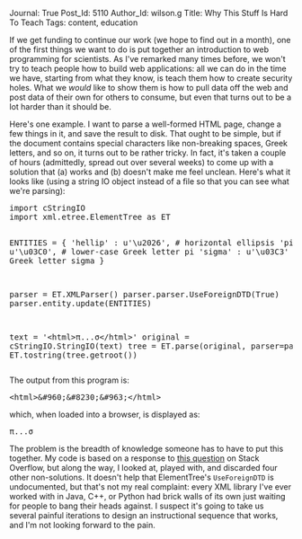 Journal: True
Post_Id: 5110
Author_Id: wilson.g
Title: Why This Stuff Is Hard To Teach
Tags: content, education

<p>If we get funding to continue our work (we hope to find out in a month), one of the first things we want to do is put together an introduction to web programming for scientists. As I've remarked many times before, we won't try to teach people how to build web applications: all we can do in the time we have, starting from what they know, is teach them how to create security holes. What we <em>would</em> like to show them is how to pull data off the web and post data of their own for others to consume, but even that turns out to be a lot harder than it should be.</p>
<p>Here's one example. I want to parse a well-formed HTML page, change a few things in it, and save the result to disk. That ought to be simple, but if the document contains special characters like non-breaking spaces, Greek letters, and so on, it turns out to be rather tricky. In fact, it's taken a couple of hours (admittedly, spread out over several weeks) to come up with a solution that (a) works and (b) doesn't make me feel unclean. Here's what it looks like (using a string IO object instead of a file so that you can see what we're parsing):</p>
<pre>import cStringIO
import xml.etree.ElementTree as ET

ENTITIES = {
    'hellip' : u'\u2026',        # horizontal ellipsis
    'pi'     : u'\u03C0',        # lower-case Greek letter pi
    'sigma'  : u'\u03C3'         # lower-case Greek letter sigma
}

parser = ET.XMLParser()
parser.parser.UseForeignDTD(True)
parser.entity.update(ENTITIES)

text = '&lt;html&gt;&pi;...&sigma;&lt;/html&gt;'
original = cStringIO.StringIO(text)
tree = ET.parse(original, parser=parser)
print ET.tostring(tree.getroot())</pre>
<p>The output from this program is:</p>
<pre>&lt;html&gt;&amp;#960;&amp;#8230;&amp;#963;&lt;/html&gt;</pre>
<p>which, when loaded into a browser, is displayed as:</p>
<pre>&pi;...&sigma;</pre>
<p>The problem is the breadth of knowledge someone has to have to put this together. My code is based on a response to <a href="http://stackoverflow.com/questions/7237466/python-elementtree-support-for-parsing-unknown-xml-entities">this question</a> on Stack Overflow, but along the way, I looked at, played with, and discarded four other non-solutions. It doesn't help that ElementTree's <code>UseForeignDTD</code> is undocumented, but that's not my real complaint: every XML library I've ever worked with in Java, C++, or Python had brick walls of its own just waiting for people to bang their heads against.  I suspect it's going to take us several painful iterations to design an instructional sequence that works, and I'm not looking forward to the pain.</p>
